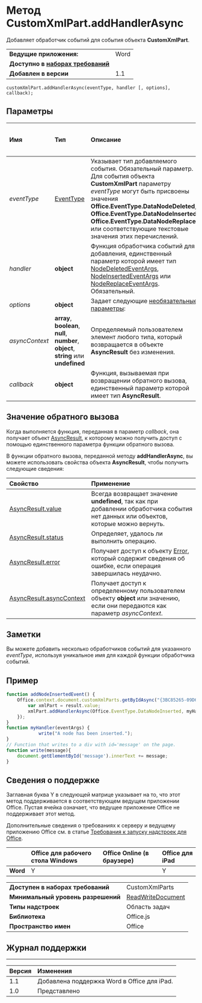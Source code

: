 
# Метод CustomXmlPart.addHandlerAsync
Добавляет обработчик событий для события объекта **CustomXmlPart**.

|||
|:-----|:-----|
|**Ведущие приложения:**|Word|
|**Доступно в [наборах требований](../../docs/overview/specify-office-hosts-and-api-requirements.md)**||
|**Добавлен в версии**|1.1|

```
customXmlPart.addHandlerAsync(eventType, handler [, options], callback);
```


## Параметры



|**Имя**|**Тип**|**Описание**|**Примечания по вопросам поддержки**|
|:-----|:-----|:-----|:-----|
| _eventType_|[EventType](../../reference/shared/eventtype-enumeration.md)| Указывает тип добавляемого события. Обязательный параметр. Для события объекта **CustomXmlPart** параметру _eventType_ могут быть присвоены значения **Office.EventType.DataNodeDeleted**, **Office.EventType.DataNodeInserted**, **Office.EventType.DataNodeReplaced** или соответствующие текстовые значения этих перечислений.||
| _handler_|**object**|Функция обработчика событий для добавления, единственный параметр которой имеет тип [NodeDeletedEventArgs](../../reference/shared/customxmlpart.nodedeletedeventargs.md), [NodeInsertedEventArgs](../../reference/shared/customxmlpart.nodeinsertedeventargs.md) или [NodeReplaceEventArgs](../../reference/shared/customxmlpart.nodereplacedeventargs.md). Обязательный.||
| _options_|**object**|Задает следующие [необязательные параметры](../../docs/develop/asynchronous-programming-in-office-add-ins.md#passing-optional-parameters-to-asynchronous-methods):||
| _asyncContext_|**array**, **boolean**, **null**, **number**, **object**, **string** или **undefined**|Определяемый пользователем элемент любого типа, который возвращается в объекте **AsyncResult** без изменения.||
| _callback_|**object**|Функция, вызываемая при возвращении обратного вызова, единственный параметр которой имеет тип **AsyncResult**.||

## Значение обратного вызова

Когда выполняется функция, переданная в параметр _callback_, она получает объект [AsyncResult](../../reference/shared/asyncresult.md), к которому можно получить доступ с помощью единственного параметра функции обратного вызова.

В функции обратного вызова, переданной методу **addHandlerAsync**, вы можете использовать свойства объекта **AsyncResult**, чтобы получить следующие сведения:



|**Свойство**|**Применение**|
|:-----|:-----|
|[AsyncResult.value](../../reference/shared/asyncresult.value.md)|Всегда возвращает значение **undefined**, так как при добавлении обработчика события нет данных или объектов, которые можно вернуть.|
|[AsyncResult.status](../../reference/shared/asyncresult.status.md)|Определяет, удалось ли выполнить операцию.|
|[AsyncResult.error](../../reference/shared/asyncresult.error.md)|Получает доступ к объекту [Error](../../reference/shared/error.md), который содержит сведения об ошибке, если операция завершилась неудачно.|
|[AsyncResult.asyncContext](../../reference/shared/asyncresult.asynccontext.md)|Получает доступ к определенному пользователем объекту **object** или значению, если они передаются как параметр _asyncContext_.|

## Заметки

Вы можете добавить несколько обработчиков событий для указанного _eventType_, используя уникальное имя для каждой функции обработчика событий.


## Пример




```js
function addNodeInsertedEvent() {
    Office.context.document.customXmlParts.getByIdAsync("{3BC85265-09D6-4205-B665-8EB239A8B9A1}", function (result) {
        var xmlPart = result.value;
        xmlPart.addHandlerAsync(Office.EventType.DataNodeInserted, myHandler);
    });
}
function myHandler(eventArgs) {
            write("A node has been inserted.");
}
// Function that writes to a div with id='message' on the page.
function write(message){
    document.getElementById('message').innerText += message;
}
```




## Сведения о поддержке


Заглавная буква Y в следующей матрице указывает на то, что этот метод поддерживается в соответствующем ведущем приложении Office. Пустая ячейка означает, что ведущее приложение Office не поддерживает этот метод.

Дополнительные сведения о требованиях к серверу и ведущему приложению Office см. в статье [Требования к запуску надстроек для Office](../../docs/overview/requirements-for-running-office-add-ins.md).


||**Office для рабочего стола Windows**|**Office Online (в браузере)**|**Office для iPad**|
|:-----|:-----|:-----|:-----|
|**Word**|Y||Y|

|||
|:-----|:-----|
|**Доступен в наборах требований**|CustomXmlParts|
|**Минимальный уровень разрешений**|[ReadWriteDocument](../../docs/develop/requesting-permissions-for-api-use-in-content-and-task-pane-add-ins.md)|
|**Типы надстроек**|Область задач|
|**Библиотека**|Office.js|
|**Пространство имен**|Office|

## Журнал поддержки



****


|**Версия**|**Изменения**|
|:-----|:-----|
|1.1|Добавлена поддержка Word в Office для iPad.|
|1.0|Представлено|
